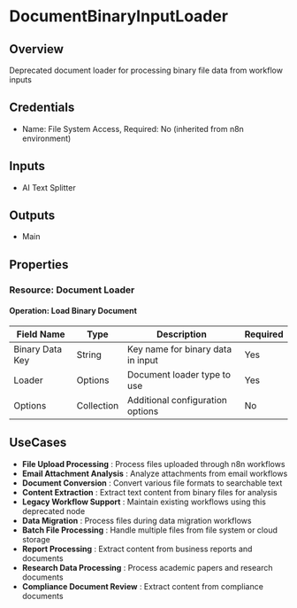 # DocumentBinaryInputLoader

## Overview

Deprecated document loader for processing binary file data from workflow inputs

## Credentials

- Name: File System Access, Required: No (inherited from n8n environment)

## Inputs

- AI Text Splitter

## Outputs

- Main

## Properties

### Resource: Document Loader

#### Operation: Load Binary Document

| Field Name | Type | Description | Required |
|---|---|---|---|
| Binary Data Key | String | Key name for binary data in input | Yes |
| Loader | Options | Document loader type to use | Yes |
| Options | Collection | Additional configuration options | No |

## UseCases

- **File Upload Processing** : Process files uploaded through n8n workflows
- **Email Attachment Analysis** : Analyze attachments from email workflows
- **Document Conversion** : Convert various file formats to searchable text
- **Content Extraction** : Extract text content from binary files for analysis
- **Legacy Workflow Support** : Maintain existing workflows using this deprecated node
- **Data Migration** : Process files during data migration workflows
- **Batch File Processing** : Handle multiple files from file system or cloud storage
- **Report Processing** : Extract content from business reports and documents
- **Research Data Processing** : Process academic papers and research documents
- **Compliance Document Review** : Extract content from compliance documents